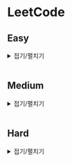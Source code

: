 # LeetCode

## Easy

<details>
<summary>접기/펼치기</summary>
<div markdown="1" style="text-align: center">

| 번호 | 제목                                                                                                                                                                                                                    | 풀이                                                                   |
| ---- | ----------------------------------------------------------------------------------------------------------------------------------------------------------------------------------------------------------------------- | ---------------------------------------------------------------------- |
| 13   | Roman to Intger[[문제]](https://leetcode.com/problems/roman-to-integer/)[[소스]](https://github.com/sksms17456/leetcode/blob/master/easy/13_Roman_to_Integer.js)                                                        | [풀이 보기](https://hbjj.oopy.io/1826b833-429c-4b59-ac67-bc38c8904c28) |
| 14   | Longest Common Prefix[[문제]](https://leetcode.com/problems/longest-common-prefix/)[[소스]](https://github.com/sksms17456/leetcode/blob/master/easy/14_Longest_Common_Prefix.js)                                        | [풀이 보기](https://hbjj.oopy.io/df5eb684-e596-4368-8fb3-6766ba719d54) |
| 20   | Longest Common Prefix[[문제]](https://leetcode.com/problems/valid-parentheses/)[[소스]](https://github.com/sksms17456/leetcode/blob/master/easy/20_Valid_Parentheses.js)                                                | [풀이 보기](https://hbjj.oopy.io/ebd54386-c363-4a91-9856-361765bcd366) |
| 21   | Merge Two Sorted Lists[[문제]](https://leetcode.com/problems/merge-two-sorted-lists/)[[소스]](https://github.com/sksms17456/leetcode/blob/master/easy/21_Merge_Two_Sorted_Lists.js)                                     | [풀이 보기](https://hbjj.oopy.io/76ed0dc2-bf24-4aae-8f1d-361813ef3082) |
| 26   | Remove Duplicates from Sorted Array[[문제]](https://leetcode.com/problems/remove-duplicates-from-sorted-array/)[[소스]](https://github.com/sksms17456/leetcode/blob/master/easy/26_Remove_Duplicates_from_Sorted_Array) | [풀이 보기](https://hbjj.oopy.io/ca1c10ea-aa8f-4a7f-a015-d1b0bd9b9020) |
| 27   | Remove Element[[문제]](https://leetcode.com/problems/remove-element/)[[소스]](https://github.com/sksms17456/leetcode/blob/master/easy/27_Remove_Element)                                                                | [풀이 보기](https://hbjj.oopy.io/c297be0f-96e2-4f3a-8dbf-349832c25950) |
| 28   | Implement strStr[[문제]](https://leetcode.com/problems/implement-strstr/)[[소스]](https://github.com/sksms17456/leetcode/blob/master/easy/28_Implement_strStr)                                                          | [풀이 보기](https://hbjj.oopy.io/b29a6ca4-70df-458e-9ad3-0ad11c384371) |

</div>
</details>
<br>

## Medium

<details>
<summary>접기/펼치기</summary>
<div markdown="1">

| 번호 | 제목                                                                                                                                                         | 풀이                                                                   |
| ---- | ------------------------------------------------------------------------------------------------------------------------------------------------------------ | ---------------------------------------------------------------------- |
| 2    | Add Two Numbers[[문제]](https://leetcode.com/problems/add-two-numbers/)[[소스]](https://github.com/sksms17456/leetcode/blob/master/medium/2_Add_Two_Numbers) | [풀이 보기](https://hbjj.oopy.io/7a734b51-6818-4fe2-8d60-93670d6f3297) |

</div>
</details>
<br>

## Hard

<details>
<summary>접기/펼치기</summary>
<div markdown="1">

| 번호 | 제목 | 풀이 |
| ---- | ---- | ---- |

</div>
</details>
